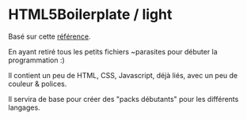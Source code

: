 # HTML5Boilerplate / light

Basé sur cette [référence](https://html5boilerplate.com/).

En ayant retiré tous les petits fichiers ~parasites pour débuter la programmation :)

Il contient un peu de HTML, CSS, Javascript, déjà liés, avec un peu de couleur & polices.

Il servira de base pour créer des "packs débutants" pour les différents langages.
